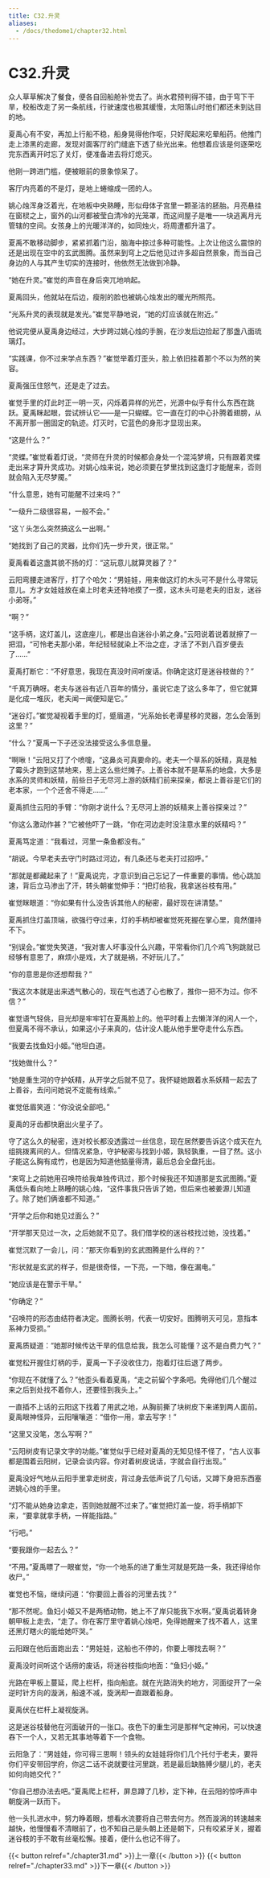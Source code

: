 ```yaml
---
title: C32.升灵
aliases:
  - /docs/thedome1/chapter32.html
---
```


# C32.升灵

众人草草解决了餐食，便各自回船舱补觉去了。尚水君预判得不错，由于穹下干旱，校船改走了另一条航线，行驶速度也极其缓慢，太阳落山时他们都还未到达目的地。

夏禹心有不安，再加上行船不稳，船身晃得他作呕，只好爬起来吃晕船药。他推门走上漆黑的走廊，发现对面客厅的门缝底下透了些光出来。他想着应该是何逐荣吃完东西离开时忘了关灯，便准备进去将灯熄灭。

他刚一跨进门槛，便被眼前的景象惊呆了。

客厅内亮着的不是灯，是地上蜷缩成一团的人。

姚心烛浑身泛着光，在地板中央熟睡，形似母体子宫里一颗圣洁的胚胎。月亮悬挂在窗棂之上，窗外的山河都被莹白清冷的光笼罩，而这间屋子是唯一一块逃离月光管辖的空间。女孩身上的光暖洋洋的，如同烛火，将周遭都升温了。

夏禹不敢移动脚步，紧紧抓着门沿，脑海中掠过多种可能性。上次让他这么震惊的还是出现在空中的玄武图腾。虽然来到穹上之后他见过许多超自然景象，而当自己身边的人与其产生切实的连接时，他依然无法做到冷静。

“她在升灵。”崔觉的声音在身后突兀地响起。

夏禹回头，他就站在后边，瘦削的脸也被姚心烛发出的暖光所照亮。

“光系升灵的表现就是发光。”崔觉平静地说，“她的灯应该就在附近。”

他说完便从夏禹身边经过，大步跨过姚心烛的手腕，在沙发后边捡起了那盏八面琉璃灯。

“实践课，你不过来学点东西？”崔觉举着灯歪头，脸上依旧挂着那个不以为然的笑容。

夏禹强压住怒气，还是走了过去。

崔觉手里的灯此时正一明一灭，闪烁着异样的光芒，光源中似乎有什么东西在跳跃。夏禹眯起眼，尝试辨认它——是一只蝴蝶。它一直在灯的中心扑腾着翅膀，从不离开那一圈固定的轨迹。灯灭时，它蓝色的身形才显现出来。

“这是什么？”

“灵蝶。”崔觉看着灯说，“灵师在升灵的时候都会身处一个混沌梦境，只有跟着灵蝶走出来才算升灵成功。对姚心烛来说，她必须要在梦里找到这盏灯才能醒来，否则就会陷入无尽梦魇。”

“什么意思，她有可能醒不过来吗？”

“一级升二级很容易，一般不会。”

“这丫头怎么突然搞这么一出啊。”

“她找到了自己的灵器，比你们先一步升灵，很正常。”

夏禹看着这盏其貌不扬的灯：“这玩意儿就算灵器了？”

云阳弯腰走进客厅，打了个哈欠：“男娃娃，用来做这灯的木头可不是什么寻常玩意儿。方才女娃娃放在桌上时老夫还特地摸了一摸，这木头可是老夫的旧友，迷谷小弟呀。”

“啊？”

“这手柄，这灯盖儿，这底座儿，都是出自迷谷小弟之身。”云阳说着说着就擦了一把泪，“可怜老夫那小弟，年纪轻轻就染上不治之症，才活了不到八百岁便去了......”

夏禹打断它：“不好意思，我现在真没时间听废话。你确定这灯是迷谷枝做的？”

“千真万确呀。老夫与迷谷有近八百年的情分，虽说它走了这么多年了，但它就算是化成一堆灰，老夫闻一闻便知是它。”

“迷谷灯。”崔觉凝视着手里的灯，蹙眉道，“光系始长老谭星移的灵器，怎么会落到这里？”

“什么？”夏禹一下子还没法接受这么多信息量。

“啊啾！”云阳又打了个喷嚏，“这鼻炎可真要命的。老夫一个草系的妖精，真是触了霉头才跑到这禁地来，惹上这么些烂摊子。上善谷本就不是草系的地盘，大多是水系的灵师和妖精，前些日子无尽河上游的妖精们前来探亲，都说上善谷是它们的老本家，一个个还舍不得走......”

夏禹抓住云阳的手臂：“你刚才说什么？无尽河上游的妖精来上善谷探亲过？”

“你这么激动作甚？”它被他吓了一跳，“你在河边走时没注意水里的妖精吗？”

夏禹笃定道：“我看过，河里一条鱼都没有。”

“胡说。今早老夫去守门时路过河边，有几条还与老夫打过招呼。”

“那就是都藏起来了！”夏禹说完，才意识到自己忘记了一件重要的事情。他心跳加速，背后立马渗出了汗，转头朝崔觉伸手：“把灯给我，我拿迷谷枝有用。”

崔觉眯眼道：“你如果有什么没告诉其他人的秘密，最好现在讲清楚。”

夏禹抓住灯盖顶端，欲强行夺过来，灯的手柄却被崔觉死死握在掌心里，竟然僵持不下。

“别误会。”崔觉失笑道，“我对害人坏事没什么兴趣，平常看你们几个鸡飞狗跳就已经够有意思了，麻烦小是戏，大了就是祸，不好玩儿了。”

“你的意思是你还想帮我？”

“我这次本就是出来透气散心的，现在气也透了心也散了，推你一把不为过。你不信？”

崔觉语气轻佻，目光却是牢牢钉在夏禹脸上的。他平时看上去懒洋洋的闲人一个，但夏禹不得不承认，如果这小子来真的，估计没人能从他手里夺走什么东西。

“我要去找鱼妇小姬。”他坦白道。

“找她做什么？”

“她是重生河的守护妖精，从开学之后就不见了。我怀疑她跟着水系妖精一起去了上善谷，去问问她说不定能有线索。”

崔觉低眉笑道：“你没说全部吧。”

夏禹的牙齿都快磨出火星子了。

守了这么久的秘密，连对校长都没透露过一丝信息，现在居然要告诉这个成天在九组挑拨离间的人。但情况紧急，守护秘密与找到小姬，孰轻孰重，一目了然。这小子能这么胸有成竹，也是因为知道他掂量得清，最后总会全盘托出。

“来穹上之前她用召唤符给我单独传讯过，那个时候我还不知道那是玄武图腾。”夏禹低头看向地上熟睡的姚心烛，“这件事我只告诉了她，但后来也被姜源儿知道了。除了她们俩谁都不知道。”

“开学之后你和她见过面么？”

“开学那天见过一次，之后她就不见了。我们借学校的迷谷枝找过她，没找着。”

崔觉沉默了一会儿，问：“那天你看到的玄武图腾是什么样的？”

“形状就是玄武的样子，但是很奇怪，一下亮，一下暗，像在漏电。”

“她应该是在警示干旱。”

“你确定？”

“召唤符的形态由结符者决定。图腾长明，代表一切安好。图腾明灭可见，意指本系神力受损。”

夏禹质疑道：“她那时候传达干旱的信息给我，我怎么可能懂？这不是白费力气？”

崔觉松开握住灯柄的手，夏禹一下子没收住力，抱着灯往后退了两步。

“你现在不就懂了么？”他歪头看着夏禹，“走之前留个字条吧。免得他们几个醒过来之后到处找不着你人，还要怪到我头上。”

一直插不上话的云阳这下找着了用武之地，从胸前撕了块树皮下来递到两人面前。夏禹眼神怪异，云阳嚷嚷道：“借你一用，拿去写字！”

“这里又没笔，怎么写啊？”

“云阳树皮有记录文字的功能。”崔觉似乎已经对夏禹的无知见怪不怪了，“古人议事都是围着云阳树，记录会谈内容。你对着树皮说话，字就会自行出现。”

夏禹没好气地从云阳手里拿走树皮，背过身去低声说了几句话，又蹲下身把东西塞进姚心烛的手里。

“灯不能从她身边拿走，否则她就醒不过来了。”崔觉把灯盖一旋，将手柄卸下来，“要拿就拿手柄，一样能指路。”

“行吧。”

“要我跟你一起去么？”

“不用。”夏禹瞟了一眼崔觉，“你一个地系的进了重生河就是死路一条，我还得给你收尸。”

崔觉也不恼，继续问道：“你要回上善谷的河里去找？”

“那不然呢。鱼妇小姬又不是两栖动物，她上不了岸只能我下水啊。”夏禹说着转身朝甲板上走去，“走了。你在客厅里守着姚心烛吧，免得她醒来了找不着人，这里还黑灯瞎火的能给她吓哭。”

云阳跟在他后面跑出去：“男娃娃，这船也不停的，你要上哪找去啊？”

夏禹没时间听这个话痨的废话，将迷谷枝指向地面：“鱼妇小姬。”

光路在甲板上蔓延，爬上栏杆，指向船底。就在光路消失的地方，河面绽开了一朵逆时针方向的漩涡，船速不减，旋涡却一直跟着船身。

夏禹伏在栏杆上凝视旋涡。

这是迷谷枝替他在河面破开的一张口。夜色下的重生河是那样气定神闲，可以快速吞下一个人，又若无其事地等着下一个食物。

云阳急了：“男娃娃，你可得三思啊！领头的女娃娃将你们几个托付于老夫，要将你们平安带回学府，你这二话不说就要往河里跳，若是最后缺胳膊少腿儿的，老夫如何向她交代？”

“你自己想办法去吧。”夏禹爬上栏杆，屏息蹲了几秒，定下神，在云阳的惊呼声中朝旋涡一跃而下。

他一头扎进水中，努力睁着眼，想看水流要将自己带去何方。然而漩涡的转速越来越快，他慢慢看不清眼前了，也不知自己是头朝上还是朝下，只有咬紧牙关，握着迷谷枝的手不敢有丝毫松懈。接着，便什么也记不得了。

{{< button relref="./chapter31.md" >}}上一章{{< /button >}}
{{< button relref="./chapter33.md" >}}下一章{{< /button >}}